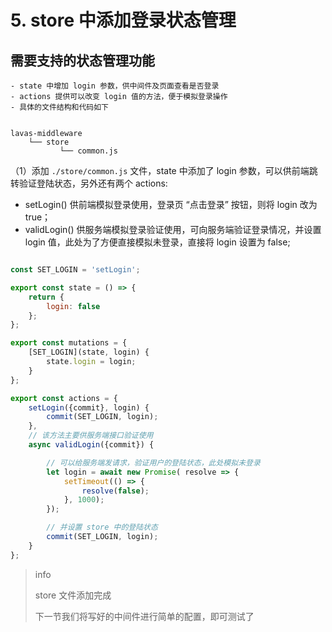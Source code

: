 # 5. store 中添加登录状态管理

## 需要支持的状态管理功能

    - state 中增加 login 参数，供中间件及页面查看是否登录
    - actions 提供可以改变 login 值的方法，便于模拟登录操作
    - 具体的文件结构和代码如下

```

lavas-middleware
    └── store
           └── common.js

```


（1）添加 `./store/common.js` 文件，state 中添加了 login 参数，可以供前端跳转验证登陆状态，另外还有两个 actions:

- setLogin() 供前端模拟登录使用，登录页 “点击登录” 按钮，则将 login 改为 true；
- validLogin() 供服务端模拟登录验证使用，可向服务端验证登录情况，并设置 login 值，此处为了方便直接模拟未登录，直接将 login 设置为 false;

``` js

const SET_LOGIN = 'setLogin';

export const state = () => {
    return {
        login: false
    };
};

export const mutations = {
    [SET_LOGIN](state, login) {
        state.login = login;
    }
};

export const actions = {
    setLogin({commit}, login) {
        commit(SET_LOGIN, login);
    },
    // 该方法主要供服务端接口验证使用
    async validLogin({commit}) {

        // 可以给服务端发请求，验证用户的登陆状态，此处模拟未登录
        let login = await new Promise( resolve => {
            setTimeout(() => {
                resolve(false);
            }, 1000);
        });

        // 并设置 store 中的登陆状态
        commit(SET_LOGIN, login);
    }
};

```

> info
>
> store 文件添加完成
>
> 下一节我们将写好的中间件进行简单的配置，即可测试了


